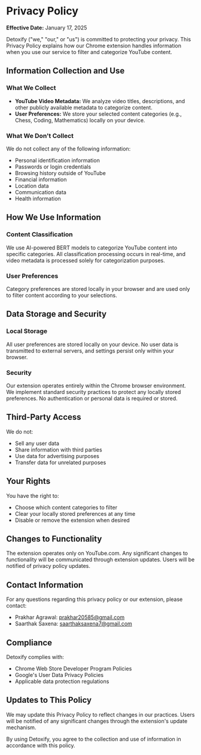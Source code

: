 # Privacy Policy

**Effective Date:** January 17, 2025

Detoxify ("we," "our," or "us") is committed to protecting your privacy. This Privacy Policy explains how our Chrome extension handles information when you use our service to filter and categorize YouTube content.

## Information Collection and Use

### What We Collect

- **YouTube Video Metadata:** We analyze video titles, descriptions, and other publicly available metadata to categorize content.
- **User Preferences:** We store your selected content categories (e.g., Chess, Coding, Mathematics) locally on your device.

### What We Don't Collect

We do not collect any of the following information:

- Personal identification information
- Passwords or login credentials
- Browsing history outside of YouTube
- Financial information
- Location data
- Communication data
- Health information

## How We Use Information

### Content Classification

We use AI-powered BERT models to categorize YouTube content into specific categories. All classification processing occurs in real-time, and video metadata is processed solely for categorization purposes.

### User Preferences

Category preferences are stored locally in your browser and are used only to filter content according to your selections.

## Data Storage and Security

### Local Storage

All user preferences are stored locally on your device. No user data is transmitted to external servers, and settings persist only within your browser.

### Security

Our extension operates entirely within the Chrome browser environment. We implement standard security practices to protect any locally stored preferences. No authentication or personal data is required or stored.

## Third-Party Access

We do not:

- Sell any user data
- Share information with third parties
- Use data for advertising purposes
- Transfer data for unrelated purposes

## Your Rights

You have the right to:

- Choose which content categories to filter
- Clear your locally stored preferences at any time
- Disable or remove the extension when desired

## Changes to Functionality

The extension operates only on YouTube.com. Any significant changes to functionality will be communicated through extension updates. Users will be notified of privacy policy updates.

## Contact Information

For any questions regarding this privacy policy or our extension, please contact:

- Prakhar Agrawal: [prakhar20585@gmail.com](mailto:prakhar20585@gmail.com)
- Saarthak Saxena: [saarthaksaxena7@gmail.com](mailto:saarthaksaxena7@gmail.com)

## Compliance

Detoxify complies with:

- Chrome Web Store Developer Program Policies
- Google's User Data Privacy Policies
- Applicable data protection regulations

## Updates to This Policy

We may update this Privacy Policy to reflect changes in our practices. Users will be notified of any significant changes through the extension's update mechanism.

By using Detoxify, you agree to the collection and use of information in accordance with this policy.
